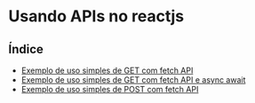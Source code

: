 # Usando APIs no reactjs

## Índice

- [Exemplo de uso simples de GET com fetch API](https://github.com/Dirack/Estudos/tree/master/react/usando_apis/fetch#exemplo-de-uso-simples-de-get-com-fetch-api)
- [Exemplo de uso simples de GET com fetch API e async await](https://github.com/Dirack/Estudos/tree/master/react/usando_apis/async_await#exemplo-de-uso-simples-de-get-com-fetch-api-e-async-await)
- [Exemplo de uso simples de POST com fetch API](https://github.com/Dirack/Estudos/tree/master/react/usando_apis/fetch_post#exemplo-de-uso-simples-de-post-com-fetch-api)
